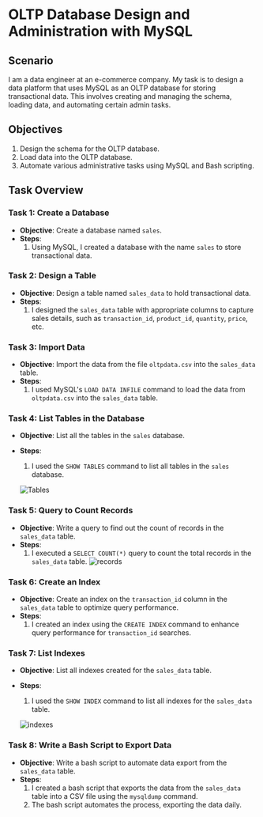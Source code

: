 
# OLTP Database Design and Administration with MySQL

## Scenario

I am a data engineer at an e-commerce company. My task is to design a data platform that uses MySQL as an OLTP database for storing transactional data. This involves creating and managing the schema, loading data, and automating certain admin tasks.

## Objectives

1. Design the schema for the OLTP database.
2. Load data into the OLTP database.
3. Automate various administrative tasks using MySQL and Bash scripting.

## Task Overview

### Task 1: Create a Database

- **Objective**: Create a database named `sales`.
- **Steps**:
  1. Using MySQL, I created a database with the name `sales` to store transactional data.

### Task 2: Design a Table

- **Objective**: Design a table named `sales_data` to hold transactional data.
- **Steps**:
  1. I designed the `sales_data` table with appropriate columns to capture sales details, such as `transaction_id`, `product_id`, `quantity`, `price`, etc.

### Task 3: Import Data

- **Objective**: Import the data from the file `oltpdata.csv` into the `sales_data` table.
- **Steps**:
  1. I used MySQL's `LOAD DATA INFILE` command to load the data from `oltpdata.csv` into the `sales_data` table.

### Task 4: List Tables in the Database

- **Objective**: List all the tables in the `sales` database.
- **Steps**:
  1. I used the `SHOW TABLES` command to list all tables in the `sales` database.
     
  ![Tables](https://github.com/nir25aj/ssad/blob/my-new-branch/Data_Engineering_Project/OLTP/listtables.PNG "Tables")

### Task 5: Query to Count Records

- **Objective**: Write a query to find out the count of records in the `sales_data` table.
- **Steps**:
  1. I executed a `SELECT COUNT(*)` query to count the total records in the `sales_data` table.
  ![records](https://github.com/nir25aj/ssad/blob/my-new-branch/Data_Engineering_Project/OLTP/salesrows.PNG "records")

### Task 6: Create an Index

- **Objective**: Create an index on the `transaction_id` column in the `sales_data` table to optimize query performance.
- **Steps**:
  1. I created an index using the `CREATE INDEX` command to enhance query performance for `transaction_id` searches.

### Task 7: List Indexes

- **Objective**: List all indexes created for the `sales_data` table.
- **Steps**:
  1. I used the `SHOW INDEX` command to list all indexes for the `sales_data` table.
     
  ![indexes](https://github.com/nir25aj/ssad/blob/my-new-branch/Data_Engineering_Project/OLTP/listindexes.PNG"indexes")

### Task 8: Write a Bash Script to Export Data

- **Objective**: Write a bash script to automate data export from the `sales_data` table.
- **Steps**:
  1. I created a bash script that exports the data from the `sales_data` table into a CSV file using the `mysqldump` command.
  2. The bash script automates the process, exporting the data daily.


